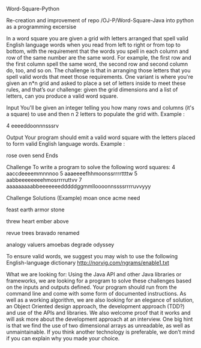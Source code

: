 Word-Square-Python

Re-creation and improvement of repo /OJ-P/Word-Square-Java into python as a programming excersise

In a word square you are given a grid with letters arranged that spell valid English language words when you read from left to right or from top to bottom, with the requirement that the words you spell in each column and row of the same number are the same word. For example, the first row and the first column spell the same word, the second row and second column do, too, and so on. The challenge is that in arranging those letters that you spell valid words that meet those requirements. One variant is where you're given an n*n grid and asked to place a set of letters inside to meet these rules, and that’s our challenge: given the grid dimensions and a list of letters, can you produce a valid word square.

Input You'll be given an integer telling you how many rows and columns (it's a square) to use and then n 2 letters to populate the grid with. Example :

4 eeeeddoonnnsssrv

Output Your program should emit a valid word square with the letters placed to form valid English language words. Example :

rose oven send Ends

Challenge To write a program to solve the following word squares: 4 aaccdeeeemmnnnoo 5 aaaeeeefhhmoonssrrrrttttw 5 aabbeeeeeeeehmosrrrruttvv 7 aaaaaaaaabbeeeeeeedddddggmmlloooonnssssrrrruvvyyy

Challenge Solutions (Example) moan once acme need

feast earth armor stone

threw heart ember above

revue trees bravado renamed

analogy valuers amoebas degrade odyssey

To ensure valid words, we suggest you may wish to use the following English-language dictionary http://norvig.com/ngrams/enable1.txt

What we are looking for: Using the Java API and other Java libraries or frameworks, we are looking for a program to solve these challenges based on the inputs and outputs defined. Your program should run from the command line and come with some form of documented instructions. As well as a working algorithm, we are also looking for an elegance of solution, an Object Oriented design approach, the development approach (TDD?) and use of the APIs and libraries. We also welcome proof that it works and will ask more about the development approach at an interview. One big hint is that we find the use of two dimensional arrays as unreadable, as well as unmaintainable. If you think another technology is preferable, we don’t mind if you can explain why you made your choice.
